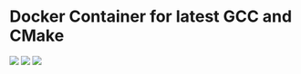 # Docker Container for latest GCC and CMake

[![](https://images.microbadger.com/badges/image/lyrahgames/gcc-cmake.svg)](https://microbadger.com/images/lyrahgames/gcc-cmake)
[![](https://images.microbadger.com/badges/version/lyrahgames/gcc-cmake.svg)](https://microbadger.com/images/lyrahgames/gcc-cmake)
[![](https://images.microbadger.com/badges/commit/lyrahgames/gcc-cmake.svg)](https://microbadger.com/images/lyrahgames/gcc-cmake)